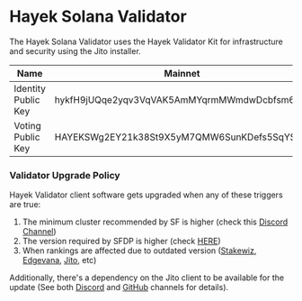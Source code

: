 # Hayek Solana Validator

The Hayek Solana Validator uses the Hayek Validator Kit for infrastructure and security using the Jito installer.

<table><thead><tr><th width="177.60546875">Name</th><th>Mainnet</th><th>Testnet</th></tr></thead><tbody><tr><td>Identity Public Key</td><td>hykfH9jUQqe2yqv3VqVAK5AmMYqrmMWmdwDcbfsm6My</td><td>hyt8ZV8sweXyxva1S9tibC4iTaixfFfx8icpGXtNDUJ</td></tr><tr><td>Voting Public Key</td><td>HAYEKSWg2EY21k38St9X5yM7QMW6SunKDefs5SqYSFty</td><td>HYtDsj1sa5fFzy6osKuP9WHPPDhwRYBwqCMpxbzTJeSg</td></tr></tbody></table>

### Validator Upgrade Policy

Hayek Validator client software gets upgraded when any of these triggers are true:

1. The minimum cluster recommended by SF is higher (check this [Discord Channel](https://discord.com/channels/428295358100013066/669406841830244375))
2. The version required by SFDP is higher (check [HERE](https://svt.one/analytics/HAYEKSWg2EY21k38St9X5yM7QMW6SunKDefs5SqYSFty))
3. When rankings are affected due to outdated version ([Stakewiz](https://stakewiz.com/validator/HAYEKSWg2EY21k38St9X5yM7QMW6SunKDefs5SqYSFty), [Edgevana](https://stake.edgevana.com/validators/details/HAYEKSWg2EY21k38St9X5yM7QMW6SunKDefs5SqYSFty), [Jito](https://www.jito.network/stakenet/steward/HAYEKSWg2EY21k38St9X5yM7QMW6SunKDefs5SqYSFty/), etc)

Additionally, there's a dependency on the Jito client to be available for the update (See both [Discord](https://discord.com/channels/938287290806042626/1148261936086142996) and [GitHub](https://github.com/jito-foundation/jito-solana/releases) channels for details).
